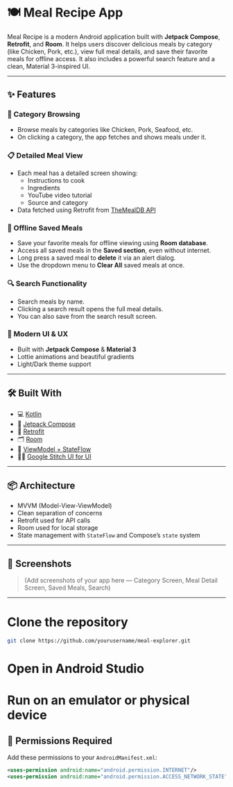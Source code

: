 # 🍽️ Meal Recipe App

Meal Recipe is a modern Android application built with **Jetpack Compose**, **Retrofit**, and **Room**. It helps users discover delicious meals by category (like Chicken, Pork, etc.), view full meal details, and save their favorite meals for offline access. It also includes a powerful search feature and a clean, Material 3-inspired UI.

---

## ✨ Features


### 🧭 Category Browsing
- Browse meals by categories like Chicken, Pork, Seafood, etc.
- On clicking a category, the app fetches and shows meals under it.

### 📋 Detailed Meal View
- Each meal has a detailed screen showing:
  - Instructions to cook  
  - Ingredients  
  - YouTube video tutorial  
  - Source and category  
- Data fetched using Retrofit from [TheMealDB API](https://www.themealdb.com/api.php)

### 💾 Offline Saved Meals
- Save your favorite meals for offline viewing using **Room database**.
- Access all saved meals in the **Saved section**, even without internet.
- Long press a saved meal to **delete** it via an alert dialog.
- Use the dropdown menu to **Clear All** saved meals at once.

### 🔍 Search Functionality
- Search meals by name.
- Clicking a search result opens the full meal details.
- You can also save from the search result screen.

### 💅 Modern UI & UX
- Built with **Jetpack Compose** & **Material 3**
- Lottie animations and beautiful gradients
- Light/Dark theme support

---

## 🛠️ Built With

- 💻 [Kotlin](https://kotlinlang.org/)
- 🎨 [Jetpack Compose](https://developer.android.com/jetpack/compose)
- 🔌 [Retrofit](https://square.github.io/retrofit/)
- 🗂️ [Room](https://developer.android.com/jetpack/androidx/releases/room)
- 🧪 [ViewModel + StateFlow](https://developer.android.com/topic/libraries/architecture/viewmodel)
- 🧑‍🎨 [Google Stitch UI for UI](https://stitch.withgoogle.com/)

---

## 📦 Architecture

- MVVM (Model-View-ViewModel)
- Clean separation of concerns
- Retrofit used for API calls
- Room used for local storage
- State management with `StateFlow` and Compose’s `state` system

---

## 📸 Screenshots

> (Add screenshots of your app here — Category Screen, Meal Detail Screen, Saved Meals, Search)

---

# Clone the repository

```bash
git clone https://github.com/yourusername/meal-explorer.git

```
# Open in Android Studio
# Run on an emulator or physical device


## 🔐 Permissions Required

Add these permissions to your `AndroidManifest.xml`:

```xml
<uses-permission android:name="android.permission.INTERNET"/>
<uses-permission android:name="android.permission.ACCESS_NETWORK_STATE"/>



